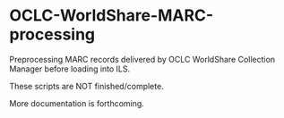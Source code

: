 # OCLC-WorldShare-MARC-processing
Preprocessing MARC records delivered by OCLC WorldShare Collection Manager before loading into ILS.

These scripts are NOT finished/complete. 

More documentation is forthcoming.
